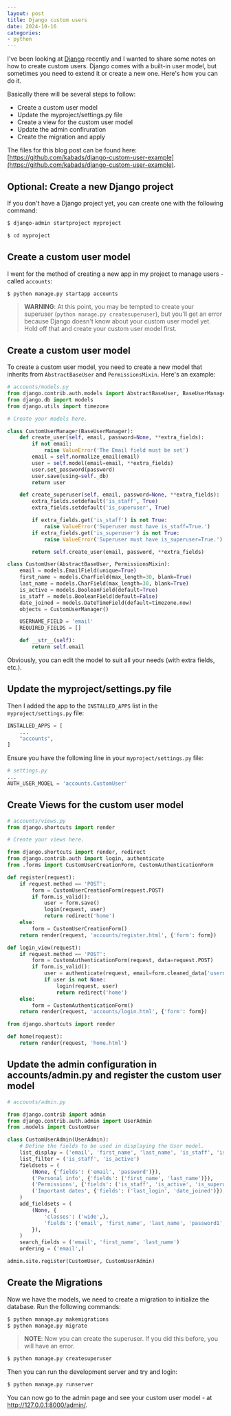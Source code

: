 ```yaml
---
layout: post
title: Django custom users
date: 2024-10-16
categories:
- python
---
```


I've been looking at [Django](https://www.djangoproject.com/) recently and I wanted to share some notes on how to create custom users. Django comes with a built-in user model, but sometimes you need to extend it or create a new one. Here's how you can do it.

Basically there will be several steps to follow:
 - Create a custom user model
 - Update the myproject/settings.py file
 - Create a view for the custom user model
 - Update the admin confiruration
 - Create the migration and apply


The files for this blog post can be found here: [https://github.com/kabads/django-custom-user-example](https://github.com/kabads/django-custom-user-example).


## Optional: Create a new Django project

If you don't have a Django project yet, you can create one with the following command:

```bash
$ django-admin startproject myproject
```

```bash
$ cd myproject
```

## Create a custom user model

I went for the method of creating a new app in my project to manage users - called ```accounts```:

```bash
$ python manage.py startapp accounts
```


> **WARNING**: At this point, you may be tempted to create your superuser (```python manage.py createsuperuser```), but you'll get an error because Django doesn't know about your custom user model yet. Hold off that and create your custom user model first.

## Create a custom user model

To create a custom user model, you need to create a new model that inherits from `AbstractBaseUser` and `PermissionsMixin`. Here's an example:

```python
# accounts/models.py
from django.contrib.auth.models import AbstractBaseUser, BaseUserManager, PermissionsMixin
from django.db import models
from django.utils import timezone

# Create your models here.

class CustomUserManager(BaseUserManager):
    def create_user(self, email, password=None, **extra_fields):
        if not email:
            raise ValueError('The Email field must be set')
        email = self.normalize_email(email)
        user = self.model(email=email, **extra_fields)
        user.set_password(password)
        user.save(using=self._db)
        return user

    def create_superuser(self, email, password=None, **extra_fields):
        extra_fields.setdefault('is_staff', True)
        extra_fields.setdefault('is_superuser', True)

        if extra_fields.get('is_staff') is not True:
            raise ValueError('Superuser must have is_staff=True.')
        if extra_fields.get('is_superuser') is not True:
            raise ValueError('Superuser must have is_superuser=True.')

        return self.create_user(email, password, **extra_fields)

class CustomUser(AbstractBaseUser, PermissionsMixin):
    email = models.EmailField(unique=True)
    first_name = models.CharField(max_length=30, blank=True)
    last_name = models.CharField(max_length=30, blank=True)
    is_active = models.BooleanField(default=True)
    is_staff = models.BooleanField(default=False)
    date_joined = models.DateTimeField(default=timezone.now)
    objects = CustomUserManager()

    USERNAME_FIELD = 'email'
    REQUIRED_FIELDS = []

    def __str__(self):
        return self.email
```

Obviously, you can edit the model to suit all your needs (with extra fields, etc.).

## Update the myproject/settings.py file

Then I added the app to the `INSTALLED_APPS` list in the `myproject/settings.py` file:

```python
INSTALLED_APPS = [
    ...
    "accounts",
]
```

Ensure you have the following line in your `myproject/settings.py` file:

```python
# settings.py
...
AUTH_USER_MODEL = 'accounts.CustomUser'
```
## Create Views for the custom user model

```python
# accounts/views.py
from django.shortcuts import render

# Create your views here.

from django.shortcuts import render, redirect
from django.contrib.auth import login, authenticate
from .forms import CustomUserCreationForm, CustomAuthenticationForm

def register(request):
    if request.method == 'POST':
        form = CustomUserCreationForm(request.POST)
        if form.is_valid():
            user = form.save()
            login(request, user)
            return redirect('home')
    else:
        form = CustomUserCreationForm()
    return render(request, 'accounts/register.html', {'form': form})

def login_view(request):
    if request.method == 'POST':
        form = CustomAuthenticationForm(request, data=request.POST)
        if form.is_valid():
            user = authenticate(request, email=form.cleaned_data['username'], password=form.cleaned_data['password'])
            if user is not None:
                login(request, user)
                return redirect('home')
    else:
        form = CustomAuthenticationForm()
    return render(request, 'accounts/login.html', {'form': form})

from django.shortcuts import render

def home(request):
    return render(request, 'home.html')
```

## Update the admin configuration in accounts/admin.py and register the custom user model
```python
# accounts/admin.py

from django.contrib import admin
from django.contrib.auth.admin import UserAdmin
from .models import CustomUser

class CustomUserAdmin(UserAdmin):
    # Define the fields to be used in displaying the User model.
    list_display = ('email', 'first_name', 'last_name', 'is_staff', 'is_active')
    list_filter = ('is_staff', 'is_active')
    fieldsets = (
        (None, {'fields': ('email', 'password')}),
        ('Personal info', {'fields': ('first_name', 'last_name')}),
        ('Permissions', {'fields': ('is_staff', 'is_active', 'is_superuser', 'groups', 'user_permissions')}),
        ('Important dates', {'fields': ('last_login', 'date_joined')}),
    )
    add_fieldsets = (
        (None, {
            'classes': ('wide',),
            'fields': ('email', 'first_name', 'last_name', 'password1', 'password2', 'is_staff', 'is_active'),
        }),
    )
    search_fields = ('email', 'first_name', 'last_name')
    ordering = ('email',)

admin.site.register(CustomUser, CustomUserAdmin)
```

## Create the Migrations

Now we have the models, we need to create a migration to initialize the database. Run the following commands:

```bash
$ python manage.py makemigrations
$ python manage.py migrate
```

> **NOTE**: Now you can create the superuser. If you did this before, you will have an error.

```bash
$ python manage.py createsuperuser
```

Then you can run the development server and try and login:

```bash
$ python manage.py runserver
```

You can now go to the admin page and see your custom user model - at http://127.0.0.1:8000/admin/. 


